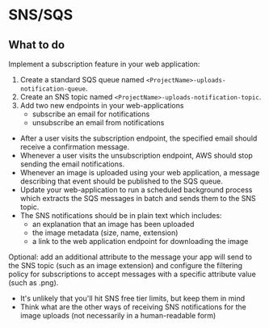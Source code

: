 # SNS/SQS

## What to do
Implement a subscription feature in your web application:
1. Create a standard SQS queue named `<ProjectName>-uploads-notification-queue`.
2. Create an SNS topic named `<ProjectName>-uploads-notification-topic`.
3. Add two new endpoints in your web-applications
	* subscribe an email for notifications
	* unsubscribe an email from notifications
- After a user visits the subscription endpoint, the specified email should receive a confirmation message.
- Whenever a user visits the unsubscription endpoint, AWS should stop sending the email notifications.
- Whenever an image is uploaded using your web application, a message describing that event should be published to the SQS queue.
- Update your web-application to run a scheduled background process which extracts the SQS messages in batch and sends them to the SNS topic.
- The SNS notifications should be in plain text which includes:
	* an explanation that an image has been uploaded
	* the image metadata (size, name, extension)
	* a link to the web application endpoint for downloading the image

Optional: add an additional attribute to the message your app will send to the SNS topic (such as an image extension) and configure the filtering policy for subscriptions to accept messages with a specific attribute value (such as .png).

- It's unlikely that you'll hit SNS free tier limits, but keep them in mind
- Think what are the other ways of receiving SNS notifications for the image uploads (not necessarily in a human-readable form)
